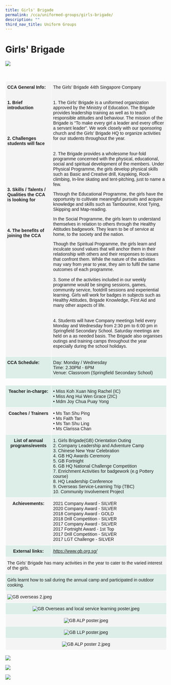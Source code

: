 ```yaml
---
title: Girls' Brigade
permalink: /cca/uniformed-groups/girls-brigade/
description: ""
third_nav_title: Uniform Groups
---
```

# **Girls' Brigade**

![](/images/GB%20Pic%202.jpg)

<br> 

<table style="border-collapse:collapse;border-spacing:0" class="tg"><thead><tr><th style="background-color:#F4F4F4;border-color:#ffffff;border-style:solid;border-width:1px;font-family:Arial, sans-serif;font-size:14px;font-weight:bold;overflow:hidden;padding:10px 5px;text-align:left;vertical-align:top;word-break:normal">CCA General Info:<br><br><br><span style="background-color:transparent">1. Brief introduction</span><br><br><br><br><br><br>2. Challenges students will face<br><br><span style="background-color:transparent"><br><br><br><br><br><br><br>3. Skills / Talents / Qualities the CCA is looking for</span><br><br><br><br><br><br>4. The benefits of joining the CCA<br><br></th><th style="background-color:#F4F4F4;border-color:#ffffff;border-style:solid;border-width:1px;font-family:Arial, sans-serif;font-size:14px;font-weight:normal;overflow:hidden;padding:10px 5px;text-align:left;vertical-align:top;word-break:normal">The Girls’ Brigade 44th Singapore Company<br><br><br>1. The Girls’ Brigade is a uniformed organization approved by the Ministry of Education. The Brigade provides leadership training as well as to teach responsible attitudes and behaviour. The mission of the Brigade is “To make every girl a leader and every officer a servant leader”. We work closely with our sponsoring church and the Girls' Brigade HQ to organize activities for our students throughout the year.  <br><br><br>2. The Brigade provides a wholesome four-fold programme concerned with the physical, educational, social and spiritual development of the members. Under Physical Programme, the girls develop physical skills such as Basic and Creative drill, Kayaking, Rock-climbing, In-line skating and tent-pitching, just to name a few.

Through the Educational Programme, the girls have the opportunity to cultivate meaningful pursuits and acquire knowledge and skills such as Tambourine, Knot Tying, Skipping and Map-reading.

In the Social Programme, the girls learn to understand themselves in relation to others through the Healthy Attitudes badgework. They learn to be of service at home, to the society and the nation.

Though the Spiritual Programme, the girls learn and inculcate sound values that will anchor them in their relationship with others and their responses to issues that confront them.
While the nature of the activities may vary from year to year, they aim to fulfil the same outcomes of each programme. 
<br>
<br>3. Some of the activities included in our weekly programme would be singing sessions, games, community service, footdrill sessions and experiential learning. Girls will work for badges in subjects such as Healthy Attitudes, Brigade Knowledge, First Aid and many other aspects of life.<br><br><br>4. Students will have Company meetings held every Monday and Wednesday from 2:30 pm to 6:00 pm in Springfield Secondary School. Saturday meetings are held on a as needed basis. The Brigade also organises outings and training camps throughout the year especially during the school holidays.</th></tr></thead><tbody><tr><td style="background-color:#ddeee9;border-color:#ffffff;border-style:solid;border-width:1px;font-family:Arial, sans-serif;font-size:14px;font-weight:bold;overflow:hidden;padding:10px 5px;text-align:left;vertical-align:top;word-break:normal">CCA Schedule:<br></td><td style="background-color:#ddeee9;border-color:#ffffff;border-style:solid;border-width:1px;font-family:Arial, sans-serif;font-size:14px;overflow:hidden;padding:10px 5px;text-align:left;vertical-align:top;word-break:normal">Day: Monday / Wednesday<br>Time: 2.30PM - 6PM<br>Venue: Classroom (Springfield Secondary School)</td></tr><tr><td style="border-color:#ffffff;border-style:solid;border-width:1px;font-family:Arial, sans-serif;font-size:14px;overflow:hidden;padding:10px 5px;text-align:left;vertical-align:top;word-break:normal"></td><td style="border-color:#ffffff;border-style:solid;border-width:1px;font-family:Arial, sans-serif;font-size:14px;overflow:hidden;padding:10px 5px;text-align:left;vertical-align:top;word-break:normal"></td></tr><tr><td style="background-color:#DDEEE9;border-color:#ffffff;border-style:solid;border-width:1px;font-family:Arial, sans-serif;font-size:14px;font-weight:bold;overflow:hidden;padding:10px 5px;text-align:center;vertical-align:top;word-break:normal">Teacher in-charge:<br></td><td style="background-color:#DDEEE9;border-color:#ffffff;border-style:solid;border-width:1px;font-family:Arial, sans-serif;font-size:14px;overflow:hidden;padding:10px 5px;text-align:left;vertical-align:top;word-break:normal">• Miss Koh Xuan Ning Rachel (IC)<br>• Miss Ang Hui Wen Grace (2IC)<br>• Mdm Joy Chua Puay Yong</td></tr><tr><td style="background-color:#F4F4F4;border-color:#ffffff;border-style:solid;border-width:1px;font-family:Arial, sans-serif;font-size:14px;font-weight:bold;overflow:hidden;padding:10px 5px;text-align:center;vertical-align:top;word-break:normal">Coaches / Trainers<br></td><td style="background-color:#F4F4F4;border-color:#ffffff;border-style:solid;border-width:1px;font-family:Arial, sans-serif;font-size:14px;overflow:hidden;padding:10px 5px;text-align:left;vertical-align:top;word-break:normal">• Ms Tan Shu Ping  <br>• Ms Faith Tan<br>• Ms Tan Shu Ling <br>•   Ms Clarissa Chan</td></tr><tr><td style="background-color:#DDEEE9;border-color:#ffffff;border-style:solid;border-width:1px;font-family:Arial, sans-serif;font-size:14px;font-weight:bold;overflow:hidden;padding:10px 5px;text-align:center;vertical-align:top;word-break:normal">List of annual programs/events<br></td><td style="background-color:#DDEEE9;border-color:#ffffff;border-style:solid;border-width:1px;font-family:Arial, sans-serif;font-size:14px;overflow:hidden;padding:10px 5px;text-align:left;vertical-align:top;word-break:normal">1. Girls Brigade(GB) Orientation Outing<br>2. Company Leadership and Adventure Camp<br>3. Chinese New Year Celebration <br>4. GB HQ Awards Ceremony <br>5. GB Fortnight<br>6. GB HQ National Challenge Competition<br>7. Enrichment Activities for badgework (e.g Pottery course)<br>8. HQ Leadership Conference<br><span style="background-color:transparent">9. Overseas Service-Learning Trip (TBC)</span><br>10. Community Involvement Project<br></td></tr><tr><td style="background-color:#F4F4F4;border-color:#ffffff;border-style:solid;border-width:1px;font-family:Arial, sans-serif;font-size:14px;font-weight:bold;overflow:hidden;padding:10px 5px;text-align:center;vertical-align:top;word-break:normal">Achievements:<br></td><td style="background-color:#F4F4F4;border-color:#ffffff;border-style:solid;border-width:1px;font-family:Arial, sans-serif;font-size:14px;overflow:hidden;padding:10px 5px;text-align:left;vertical-align:top;word-break:normal">2021 Company Award - SILVER <br>2020 Company Award - SILVER<br>2018 Company Award - GOLD<br>2018 Drill Competition - SILVER<br>2017 Company Award - SILVER<br>2017 Fortnight Award - 1st Top<br>2017 Drill Competition - SILVER<br>2017 LGT Challenge - SILVER</td></tr><tr><td style="background-color:#DDEEE9;border-color:#ffffff;border-style:solid;border-width:1px;font-family:Arial, sans-serif;font-size:14px;font-weight:bold;overflow:hidden;padding:10px 5px;text-align:center;vertical-align:top;word-break:normal">External links:<br></td><td style="background-color:#DDEEE9;border-color:#ffffff;border-style:solid;border-width:1px;color:#00F;font-family:Arial, sans-serif;font-size:14px;font-style:italic;overflow:hidden;padding:10px 5px;text-align:left;text-decoration:underline;vertical-align:top;word-break:normal"><a href="https://www.gb.org.sg/">https://www.gb.org.sg/</a><br></td></tr><tr><td style="background-color:#F4F4F4;border-color:#ffffff;border-style:solid;border-width:1px;font-family:Arial, sans-serif;font-size:14px;overflow:hidden;padding:10px 5px;text-align:left;vertical-align:top;word-break:normal" colspan="2">The Girls’ Brigade has many activities in the year to cater to the varied interest of the girls.<br></td></tr><tr><td style="background-color:#DDEEE9;border-color:#ffffff;border-style:solid;border-width:1px;font-family:Arial, sans-serif;font-size:14px;overflow:hidden;padding:10px 5px;text-align:left;vertical-align:top;word-break:normal" colspan="2">Girls learnt how to sail during the annual camp and participated in outdoor cooking.<br></td></tr><tr><td style="background-color:#F4F4F4;border-color:#ffffff;border-style:solid;border-width:1px;font-family:Arial, sans-serif;font-size:14px;overflow:hidden;padding:10px 5px;text-align:left;vertical-align:top;word-break:normal" colspan="2"><img src="/images/GB%20overseas%202.jpeg" alt="GB overseas 2.jpeg"></td></tr><tr><td style="background-color:#DDEEE9;border-color:#ffffff;border-style:solid;border-width:1px;font-family:Arial, sans-serif;font-size:14px;overflow:hidden;padding:10px 5px;text-align:center;vertical-align:top;word-break:normal" colspan="2"><img src="/images/GB%20Overseas%20and%20local%20service%20learning%20poster.jpeg" alt="GB Overseas and local service learning poster.jpeg"></td></tr><tr><td style="background-color:#F4F4F4;border-color:#ffffff;border-style:solid;border-width:1px;font-family:Arial, sans-serif;font-size:14px;overflow:hidden;padding:10px 5px;text-align:center;vertical-align:top;word-break:normal" colspan="2"><img src="/images/GB%20ALP%20poster.jpeg" alt="GB ALP poster.jpeg"></td></tr><tr><td style="background-color:#DDEEE9;border-color:#ffffff;border-style:solid;border-width:1px;font-family:Arial, sans-serif;font-size:14px;overflow:hidden;padding:10px 5px;text-align:center;vertical-align:top;word-break:normal" colspan="2"><img src="/images/GB%20LLP%20poster.jpeg" alt="GB LLP poster.jpeg"></td></tr><tr><td style="background-color:#F4F4F4;border-color:#ffffff;border-style:solid;border-width:1px;font-family:Arial, sans-serif;font-size:14px;overflow:hidden;padding:10px 5px;text-align:center;vertical-align:top;word-break:normal" colspan="2"><img src="/images/GB%20ALP%20poster%202.jpeg" alt="GB ALP poster 2.jpeg"></td></tr></tbody></table>

![](/images/GB%20Pic.jpg)

![](/images/GB2.jpg)

![](/images/GB3.jpg)